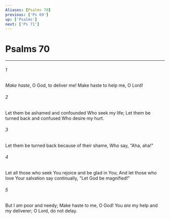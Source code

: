 ```yaml
---
Aliases: [Psalms 70]
previous: ['Ps 69']
up: ['Psalms']
next: ['Ps 71']
---
```

# Psalms 70

***


###### 1 
_Make haste_, O God, to deliver me! Make haste to help me, O Lord! 

###### 2 
Let them be ashamed and confounded Who seek my life; Let them be turned back and confused Who desire my hurt. 

###### 3 
Let them be turned back because of their shame, Who say, "Aha, aha!" 

###### 4 
Let all those who seek You rejoice and be glad in You; And let those who love Your salvation say continually, "Let God be magnified!" 

###### 5 
But I _am_ poor and needy; Make haste to me, O God! You _are_ my help and my deliverer; O Lord, do not delay.
